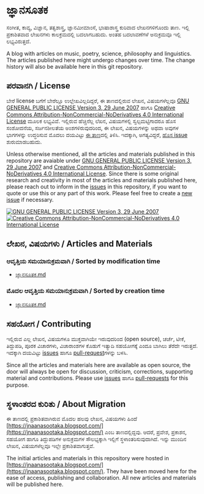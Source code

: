 # ಜ್ಞಾನಸೂತಕ

ಸಂಗೀತ, ಕಾವ್ಯ, ವಿಜ್ಞಾನ, ತತ್ವಶಾಸ್ತ್ರ, ಜ್ಞಾನಮೀಮಾಂಸೆ, ಭಾಷಾಶಾಸ್ತ್ರ ಕುರಿವಾದ ಲೇಖನಗಳಿಗೊಂದು ತಾಣ.
ಇಲ್ಲಿ ಪ್ರಕಾಶಿತವಾದ ಲೇಖನಗಳು ಕಾಲಕ್ರಮದಲ್ಲಿ ಬದಲಾಗಬಹುದು. ಅಂತಹ ಬದಲಾವಣೆಗಳೆ ಅನುಕ್ರಮವೂ ಇಲ್ಲಿ ಲಭ್ಯವಿರುತ್ತದೆ.

A blog with articles on music, poetry, science, philosophy and linguistics.
The articles published here might undergo changes over time. The change history will also be available here in this git repository.

## ಪರವಾನಗಿ / License

ಬೇರೆ license ಬಗೆಗೆ ಬೇರೆಲ್ಲೂ ಉಲ್ಲೇಖವಿಲ್ಲದಿದ್ದರೆ, ಈ ತಾಣದಲ್ಲಿರುವ ಲೇಖನ, ವಿಷಯಗಳೆಲ್ಲವೂ [GNU GENERAL PUBLIC LICENSE Version 3, 29 June 2007](LICENSE) ಹಾಗೂ [Creative Commons Attribution-NonCommercial-NoDerivatives 4.0 International License](http://creativecommons.org/licenses/by-nc-nd/4.0/) ಮೂಲಕ ಲಭ್ಯವಿವೆ.
ಇಲ್ಲಿರುವ ಹೆಚ್ಚಿನೆಲ್ಲ ಲೆಖನ, ವಿಷಯಗಳಲ್ಲಿ ಸ್ವಲ್ಪಮಟ್ಟಿಗಾದರೂ ಹೊಸ ಸಂಶೋದನೆಯ, ಸರ್ಜನಶೀಲತೆಯ ಅಂಶಗಳಿರುವುದರಿಂದ, ಈ ಲೇಖನ, ವಿಷಯಗಳನ್ನು ಅಥವಾ ಅವುಗಳ ಭಾಗಗಳನ್ನು ಉದ್ಧರಿಸುವ ಮೊದಲು ದಯವಿಟ್ಟು [ಈ ತಾಣ](../../issues)ದಲ್ಲಿ ತಿಳಿಸಿ. ಇದಕ್ಕಾಗಿ, ಅಗತ್ಯವಿದ್ದರೆ, [ಹೊಸ issue](../../issues/new) ಶುರುಮಾಡಬಹುದು.

Unless otherwise mentioned, all the articles and materials published in this repository are avaiable under [GNU GENERAL PUBLIC LICENSE Version 3, 29 June 2007](LICENSE) and [Creative Commons Attribution-NonCommercial-NoDerivatives 4.0 International License](http://creativecommons.org/licenses/by-nc-nd/4.0/).
Since there is some original research and creativity in most of the articles and materials published here, please reach out to inform in the [issues](../../issues) in this repository, if you want to quote or use this or any part of this work.
Please feel free to create a [new issue](../../issues/new) if necessary.

[![GNU GENERAL PUBLIC LICENSE Version 3, 29 June 2007](https://www.gnu.org/graphics/gplv3-127x51.png)](https://www.gnu.org/licenses/gpl-3.0.en.html) [![Creative Commons Attribution-NonCommercial-NoDerivatives 4.0 International License](https://i.creativecommons.org/l/by-nc-nd/4.0/88x31.png)](http://creativecommons.org/licenses/by-nc-nd/4.0/)

## ಲೇಖನ, ವಿಷಯಗಳು / Articles and Materials

### ಆವೃತ್ತಿಯ ಸಮಯಾನುಕ್ರಮವಾಗಿ / Sorted by modification time

- [ಜ್ಞಾನಸೂತಕ.md](content/ಜ್ಞಾನಸೂತಕ)

### ಮೊದಲ ಆವೃತ್ತಿಯ ಸಮಯಾನುಕ್ರಮವಾಗಿ / Sorted by creation time

- [ಜ್ಞಾನಸೂತಕ.md](content/ಜ್ಞಾನಸೂತಕ)

## ಸಹಯೋಗ / Contributing

ಇಲ್ಲಿರುವ ಎಲ್ಲ ಲೇಖನ, ವಿಷಯಗಳೂ ಮುಕ್ತವಾಗಿಯೇ ಇರುವುದರಿಂದ (open source), ಚರ್ಚೆ, ಟೀಕೆ, ತಿದ್ದುಪಡಿ, ಪೂರಕ ವಿಚಾರಗಳು, ವಿಚಾರಾಂಶಗಳ ಕೊಡುಗೆ ಇತ್ಯಾದಿ ಸಹಯೋಗಕ್ಕೆ ಎಂದೂ ಬಾಗಿಲು ತೆರೆದೇ ಇರುತ್ತದೆ.
ಇದಕ್ಕಾಗಿ ದಯವಿಟ್ಟು [issues](../../issues) ಹಾಗೂ [pull-request](../../pulls)ಗಳನ್ನು ಬಳಸಿ.

Since all the articles and materials here are available as open source, the door will always be open for discussion, criticism, corrections, supporting material and contributions.
Please use [issues](../../issues) ಹಾಗೂ [pull-requests](../../pulls) for this purpose.

## ಸ್ಥಳಾಂತರದ ಕುರಿತು / About Migration

ಈ ತಾಣದಲ್ಲಿ ಪ್ರಕಾಶಿತವಾಗಿರುವ ಮೊದಲ ಹಲವು ಲೇಖನ, ವಿಷಯಗಳು ಹಿಂದೆ [https://jnaanasootaka.blogspot.com/](https://jnaanasootaka.blogspot.com/) ಎಂಬ ತಾಣದಲ್ಲಿದ್ದವು.
ಆದರೆ, ಪ್ರವೇಶ, ಪ್ರಕಾಶನ, ಸಹಯೋಗ ಹಾಗೂ ತಿದ್ದುಪಡಿಗಳ ಅನುಕ್ರಮಗಳ ಸೌಲಭ್ಯಕ್ಕಾಗಿ ಇಲ್ಲಿಗೆ ಸ್ಥಳಾಂತರಿಸುವುದಾಗಿದೆ. ಇನ್ನು ಮುಂದಿನ ಲೇಖನ, ವಿಷಯಗಳೆಲ್ಲವೂ ಇಲ್ಲೇ ಪ್ರಕಾಶಿತವಾಗುತ್ತವೆ.

The initial articles and materials in this repository were hosted in [https://jnaanasootaka.blogspot.com/](https://jnaanasootaka.blogspot.com/).
They have been moved here for the ease of access, publishing and collaboration.
All new articles and materials will be published here.
